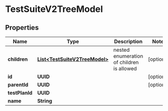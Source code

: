 

# TestSuiteV2TreeModel


## Properties

| Name | Type | Description | Notes |
|------------ | ------------- | ------------- | -------------|
|**children** | [**List&lt;TestSuiteV2TreeModel&gt;**](TestSuiteV2TreeModel.md) | nested enumeration of children is allowed |  [optional] |
|**id** | **UUID** |  |  [optional] |
|**parentId** | **UUID** |  |  [optional] |
|**testPlanId** | **UUID** |  |  |
|**name** | **String** |  |  |



